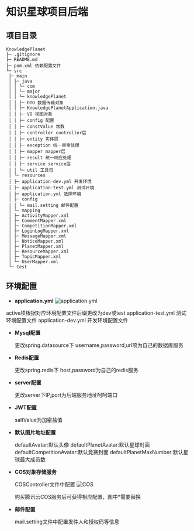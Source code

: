 # 知识星球项目后端

## 项目目录

```mscript
KnowledgePlanet
├─ .gitignore
├─ README.md
├─ pom.xml 依赖配置文件
└─ src
 ├─ main
 │ ├─ java
 │ │ └─ com
 │ │ └─ major
 │ │ └─ knowledgePlanet
 │ │ ├─ DTO 数据传输对象
 │ │ ├─ KnowledgePlanetApplication.java 
 │ │ ├─ VO 视图对象
 │ │ ├─ config 配置
 │ │ ├─ constValue 常数
 │ │ ├─ controller controller层
 │ │ ├─ entity 实体层
 │ │ ├─ exception 统一异常处理
 │ │ ├─ mapper mapper层
 │ │ ├─ result 统一响应处理
 │ │ ├─ service service层
 │ │ └─ util 工具包
 │ └─ resources
 │ ├─ application-dev.yml 开发环境
 │ ├─ application-test.yml 测试环境
 │ ├─ application.yml 选择环境
 │ ├─ config
 │ │ └─ mail.setting 邮件配置
 │ └─ mapping
 │ ├─ ActivityMapper.xml
 │ ├─ CommentMapper.xml
 │ ├─ CompetitionMapper.xml
 │ ├─ LoginLogMapper.xml
 │ ├─ MessageMapper.xml
 │ ├─ NoticeMapper.xml
 │ ├─ PlanetMapper.xml
 │ ├─ ResourceMapper.xml
 │ ├─ TopicMapper.xml
 │ └─ UserMapper.xml
 └─ test
```

## 环境配置

* **application.yml**
![application.yml](https://covenant-1308013334.cos.ap-shanghai.myqcloud.com/repository/20230321160243.png)

active项根据对应环境配置文件后缀更改为dev或test
application-test.yml 测试环境配置文件
application-dev.yml 开发环境配置文件

* **Mysql配置**

  更改spring.datasource下 username,password,url项为自己的数据库服务
  
* **Redis配置**

  更改spring.redis下 host,password为自己的redis服务
  
* **server配置**
  
  更改server下IP,port为后端服务地址呵呵端口
  
* **JWT配置**

  saltValue为加密盐值
  
* **默认图片地址配置**

  defaultAvatar:默认头像
  defaultPlanetAvatar:默认星球封面
  defaultCompetitionAvatar:默认竟赛封面
  defaultPlanetMaxNumber:默认星球最大成员数
  
* **COS对象存储服务**

  COSController文件中配置
  ![COS](https://covenant-1308013334.cos.ap-shanghai.myqcloud.com/repository/20230321161410.png)
  
  购买腾讯云COS服务后可获得相应配置，图中*需要替换
  
* **邮件配置**

  mail.setting文件中配置发件人和授权码等信息
